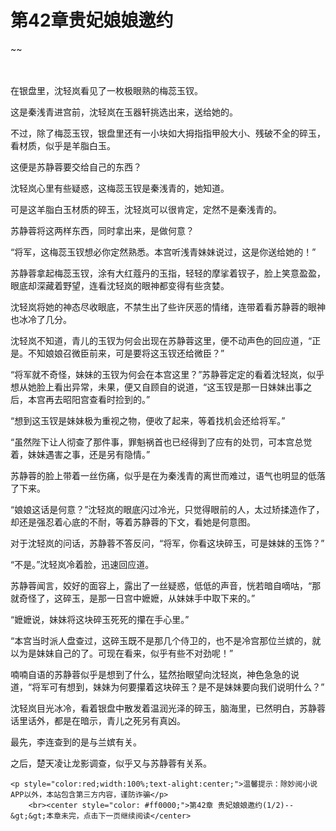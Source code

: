 # 第42章贵妃娘娘邀约
~~
    	    <p name="pagetop" href="javascript:void(0);" onclick="return false" style="line-height: 35px;padding: 10px;color: #333;"> </p><p>在银盘里，沈轻岚看见了一枚极眼熟的梅蕊玉钗。</p><p>这是秦浅青进宫前，沈轻岚在玉器轩挑选出来，送给她的。</p><p>不过，除了梅蕊玉钗，银盘里还有一小块如大拇指指甲般大小、残破不全的碎玉，看材质，似乎是羊脂白玉。</p><p>这便是苏静蓉要交给自己的东西？</p><p>沈轻岚心里有些疑惑，这梅蕊玉钗是秦浅青的，她知道。</p><p>可是这羊脂白玉材质的碎玉，沈轻岚可以很肯定，定然不是秦浅青的。</p><p>苏静蓉将这两样东西，同时拿出来，是做何意？</p><p>“将军，这梅蕊玉钗想必你定然熟悉。本宫听浅青妹妹说过，这是你送给她的！”</p><p>苏静蓉拿起梅蕊玉钗，涂有大红蔻丹的玉指，轻轻的摩挲着钗子，脸上笑意盈盈，眼底却深藏着野望，连看沈轻岚的眼神都变得有些贪婪。</p><p>沈轻岚将她的神态尽收眼底，不禁生出了些许厌恶的情绪，连带着看苏静蓉的眼神也冰冷了几分。</p><p>沈轻岚不知道，青儿的玉钗为何会出现在苏静蓉这里，便不动声色的回应道，“正是。不知娘娘召微臣前来，可是要将这玉钗还给微臣？”</p><p>“将军就不奇怪，妹妹的玉钗为何会在本宫这里？”苏静蓉定定的看着沈轻岚，似乎想从她脸上看出异常，未果，便又自顾自的说道，“这玉钗是那一日妹妹出事之后，本宫再去昭阳宫查看时捡到的。”</p><p>“想到这玉钗是妹妹极为重视之物，便收了起来，等着找机会还给将军。”</p><p>“虽然陛下让人彻查了那件事，罪魁祸首也已经得到了应有的处罚，可本宫总觉着，妹妹遇害之事，还是另有隐情。”</p><p>苏静蓉的脸上带着一丝伤痛，似乎是在为秦浅青的离世而难过，语气也明显的低落了下来。</p><p>“娘娘这话是何意？”沈轻岚的眼底闪过冷光，只觉得眼前的人，太过矫揉造作了，却还是强忍着心底的不耐，等着苏静蓉的下文，看她是何意图。</p><p>对于沈轻岚的问话，苏静蓉不答反问，“将军，你看这块碎玉，可是妹妹的玉饰？”</p><p>“不是。”沈轻岚冷着脸，迅速回应道。</p><p>苏静蓉闻言，姣好的面容上，露出了一丝疑惑，低低的声音，恍若暗自嘀咕，“那就奇怪了，这碎玉，是那一日宫中嬷嬷，从妹妹手中取下来的。”</p><p>“嬷嬷说，妹妹将这块碎玉死死的攥在手心里。”</p><p>“本宫当时派人盘查过，这碎玉既不是那几个侍卫的，也不是冷宫那位兰嫔的，就以为是妹妹自己的了。可现在看来，似乎有些不对劲呢！”</p><p>喃喃自语的苏静蓉似乎是想到了什么，猛然抬眼望向沈轻岚，神色急急的说道，“将军可有想到，妹妹为何要攥着这块碎玉？是不是妹妹要向我们说明什么？”</p><p>沈轻岚目光冰冷，看着银盘中散发着温润光泽的碎玉，脑海里，已然明白，苏静蓉话里话外，都是在暗示，青儿之死另有真凶。</p><p>最先，李连查到的是与兰嫔有关。</p><p>之后，楚天凌让龙影调查，似乎又与苏静蓉有关系。</p>
    	
   	<p style="color:red;width:100%;text-alight:center;">温馨提示：除妙阅小说APP以外，本站包含第三方内容，谨防诈骗</p>
    	<br><center style="color: #ff0000;">第42章 贵妃娘娘邀约(1/2)--&gt;&gt;本章未完，点击下一页继续阅读</center>
    	